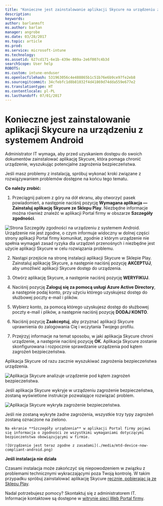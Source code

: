 ```yaml
---
title: "Konieczne jest zainstalowanie aplikacji Skycure na urządzeniu z systemem Android | Microsoft Docs"
description: 
keywords: 
author: barlanmsft
ms.author: barlan
manager: angrobe
ms.date: 03/28/2017
ms.topic: article
ms.prod: 
ms.service: microsoft-intune
ms.technology: 
ms.assetid: 627cd171-6e1b-439e-809a-2e6f007c4b3d
searchScope: User help
ROBOTS: 
ms.custom: intune-enduser
ms.openlocfilehash: 531963056c4e488865b1c51b76e6b9ce97fe2eb8
ms.sourcegitcommit: 34cfebfc1d8b81032f4d41869d74dda559e677e2
ms.translationtype: HT
ms.contentlocale: pl-PL
ms.lasthandoff: 07/01/2017
---
```

# <a name="you-need-to-install-skycure-on-your-android-device"></a>Konieczne jest zainstalowanie aplikacji Skycure na urządzeniu z systemem Android

Administrator IT wymaga, aby przed uzyskaniem dostępu do swoich dokumentów zainstalować aplikację Skycure, która pomaga chronić urządzenie, wyszukując potencjalne zagrożenia bezpieczeństwa.

Jeśli masz problemy z instalacją, spróbuj wykonać kroki związane z rozwiązywaniem problemów dostępne na końcu tego tematu.

**Co należy zrobić:**

1. Przeciągnij palcem z góry na dół ekranu, aby otworzyć pasek powiadomień, a następnie naciśnij pozycję **Wymagana aplikacja — Zainstaluj aplikację Skycure ze Sklepu Play**. Niezbędne informacje można również znaleźć w aplikacji Portal firmy w obszarze __Szczegóły zgodności__.

  ![Strona Szczegóły zgodności na urządzeniu z systemem Android. Urządzenie nie jest zgodne, o czym informuje widoczny w dolnej części strony aplikacji Portal firmy komunikat, zgodnie z którym urządzenie nie spełnia wymagań zasad ryzyka dla urządzeń przenośnych i niezbędne jest użycie aplikacji Skycure w celu rozwiązania problemu.](./media/skycure-resolves-compliance-android.png)

2. Nastąpi przejście na stronę instalacji aplikacji Skycure w Sklepie Play. Zainstaluj aplikację Skycure, a następnie naciśnij pozycję **AKCEPTUJ**, aby umożliwić aplikacji Skycure dostęp do urządzenia.

3. Otwórz aplikację Skycure, a następnie naciśnij pozycję **WERYFIKUJ**.

4. Naciśnij pozycję **Zaloguj się za pomocą usługi Azure Active Directory**, a następnie podaj konto, przy użyciu którego uzyskujesz dostęp do służbowej poczty e-mail i plików.

5. Wybierz konto, za pomocą którego uzyskujesz dostęp do służbowej poczty e-mail i plików, a następnie naciśnij pozycję **DODAJ KONTO**.

6. Naciśnij pozycję **Zaakceptuj**, aby przyznać aplikacji Skycure uprawnienia do zalogowania Cię i wczytania Twojego profilu.

7. Przejrzyj informacje na temat sposobu, w jaki aplikacja Skycure chroni urządzenie, a następnie naciśnij pozycję **OK**. Aplikacja Skycure zostanie skonfigurowana i rozpocznie sprawdzanie urządzenia pod kątem zagrożeń bezpieczeństwa.

  Aplikacja Skycure od razu zacznie wyszukiwać zagrożenia bezpieczeństwa urządzenia.

  ![Aplikacja Skycure analizuje urządzenie pod kątem zagrożeń bezpieczeństwa.](./media/skycure-scan-in-progress-android.png)

  Jeśli aplikacja Skycure wykryje w urządzeniu zagrożenie bezpieczeństwa, zostaną wyświetlone instrukcje pozwalające rozwiązać problem.

  ![Aplikacja Skycure wykryła zagrożenie bezpieczeństwa.](./media/skycure-found-a-threat-android.png)

  Jeśli nie zostaną wykryte żadne zagrożenia, wszystkie trzy typy zagrożeń zostaną oznaczone na zielono.

    Na ekranie **Szczegóły urządzenia** w aplikacji Portal firmy pojawi się informacja o zgodności ze wszystkimi wymaganiami dotyczącymi bezpieczeństwa obowiązującymi w firmie.

    ![Urządzenie jest teraz zgodne z zasadami](./media/mtd-device-now-compliant-android.png)

**Jeśli instalacja nie działa**

Czasami instalacja może zakończyć się niepowodzeniem w związku z problemami technicznymi wykraczającymi poza Twoją kontrolę. W takim przypadku spróbuj zainstalować aplikację Skycure [ręcznie, pobierając ją ze Sklepu Play](https://play.google.com/store/apps/details?id=com.skycure.skycure).

Nadal potrzebujesz pomocy? Skontaktuj się z administratorem IT. Informacje kontaktowe są dostępne w [witrynie sieci Web Portal firmy](http://portal.manage.microsoft.com).
